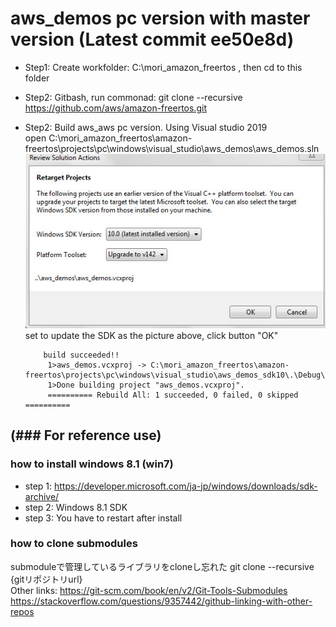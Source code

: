 #   aws_demos pc version with master version (Latest commit ee50e8d)
- Step1:  Create workfolder: C:\mori_amazon_freertos  , then cd to this folder  
- Step2:  Gitbash, run commonad: git clone --recursive https://github.com/aws/amazon-freertos.git  

- Step2:  Build aws_aws pc version. Using Visual studio 2019  
          open C:\mori_amazon_freertos\amazon-freertos\projects\pc\windows\visual_studio\aws_demos\aws_demos.sln  
          <img src="./images/sdk.jpg" alt="pic1" title="pic1">  
          set to update the SDK as the picture above, click button "OK"  
         
          build succeeded!!   
           1>aws_demos.vcxproj -> C:\mori_amazon_freertos\amazon-freertos\projects\pc\windows\visual_studio\aws_demos_sdk10\.\Debug\aws_demos.exe  
           1>Done building project "aws_demos.vcxproj".  
           ========== Rebuild All: 1 succeeded, 0 failed, 0 skipped ==========  


          

## (### For reference use) 
### how to install windows 8.1  (win7)  
- step 1:  https://developer.microsoft.com/ja-jp/windows/downloads/sdk-archive/  
- step 2:  Windows 8.1 SDK  
- step 3:  You have to restart after install 

### how to clone submodules  
submoduleで管理しているライブラリをcloneし忘れた 
git clone --recursive {gitリポジトリurl}  
Other links: https://git-scm.com/book/en/v2/Git-Tools-Submodules  
https://stackoverflow.com/questions/9357442/github-linking-with-other-repos  




